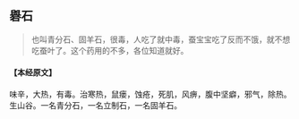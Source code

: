 ## 礜石

> 也叫青分石、固羊石，很毒，人吃了就中毒，蚕宝宝吃了反而不饿，就不想吃蚕叶了。这个药用的不多，各位知道就好。

#### 【本经原文】
味辛，大热，有毒。治寒热，鼠瘘，蚀疮，死肌，风痹，腹中坚癖，邪气，除热。生山谷。一名青分石，一名立制石，一名固羊石。
